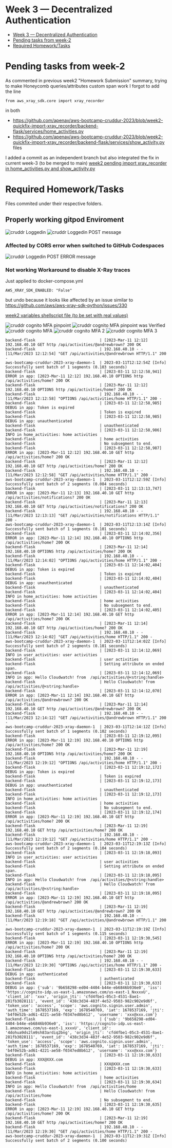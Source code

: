 <!-- TOC ignore:true -->
# Week 3 — Decentralized Authentication
<!-- TOC -->

- [Week 3 — Decentralized Authentication](#week-3--decentralized-authentication)
- [Pending tasks from week-2](#pending-tasks-from-week-2)
- [Required Homework/Tasks](#required-homeworktasks)

<!-- /TOC -->

# Pending tasks from week-2
As commented in previous week2 "Homework Submission" summary, trying to make Honeycomb queries/attributes custom span work I forgot to add the line

```
from aws_xray_sdk.core import xray_recorder
```

in both

- <https://github.com/apenav/aws-bootcamp-cruddur-2023/blob/week2-quickfix-import-xray_recorder/backend-flask/services/home_activities.py>
- <https://github.com/apenav/aws-bootcamp-cruddur-2023/blob/week2-quickfix-import-xray_recorder/backend-flask/services/show_activity.py>
files

I added a commit as an independent branch but also integrated the fix in current week-3 (to be merged to main) 
[week2 pending import xray_recorder in home_activities.py and show_activity.py](https://github.com/apenav/aws-bootcamp-cruddur-2023/commit/581de294911206efc3823d3154443f76760dfd3a)



# Required Homework/Tasks

Files commited under their respective folders.

## Properly working gitpod Enviroment

![cruddr Loggedin](assets/week3-cruddrLoggedin.PNG)
![cruddr Loggedin POST message](assets/week3-cruddrLoggedinPOSTmessage.PNG)

### Affected by CORS error when switched to GitHub Codespaces
![cruddr Loggedin POST ERROR message](assets/week3-cruddrLoggedinPOST-ERRORmessage.PNG)

### Not working Workaround to disable X-Ray traces
Just applied to docker-compose.yml

```
AWS_XRAY_SDK_ENABLED: "False"
```
but undo because  it looks like affected by an issue similar to <https://github.com/aws/aws-xray-sdk-python/issues/330>

[week2 variables shellscript file (to be set with real values)](https://raw.githubusercontent.com/apenav/aws-bootcamp-cruddur-2023/week-2/journal/assets/week2variables.sh)

![cruddr cognito MFA pinpoint](assets/week3-cognito-MFA-pinpoint.PNG)
![cruddr cognito MFA pinpoint was Verified](assets/week3-cognito-MFA-pinpointVerified.PNG)
![cruddr cognito MFA ](assets/week3-cognito-MFA.PNG)
![cruddr cognito MFA 2](assets/week3-cognito-MFA2.PNG)
![cruddr cognito MFA 3](assets/week3-cognito-MFA3.PNG)

```
backend-flask                            | [2023-Mar-11 12:12] 192.168.40.10 GET http /api/activities/@andrewbrown? 200 OK
backend-flask                            | 192.168.40.10 - - [11/Mar/2023 12:12:54] "GET /api/activities/@andrewbrown HTTP/1.1" 200 -
aws-bootcamp-cruddur-2023-xray-daemon-1  | 2023-03-11T12:12:54Z [Info] Successfully sent batch of 1 segments (0.103 seconds)
backend-flask                            | [2023-03-11 12:12:58,941] ERROR in app: [2023-Mar-11 12:12] 192.168.40.10 OPTIONS http /api/activities/home? 200 OK
backend-flask                            | [2023-Mar-11 12:12] 192.168.40.10 OPTIONS http /api/activities/home? 200 OK
backend-flask                            | 192.168.40.10 - - [11/Mar/2023 12:12:58] "OPTIONS /api/activities/home HTTP/1.1" 200 -
backend-flask                            | [2023-03-11 12:12:58,985] DEBUG in app: Token is expired
backend-flask                            | Token is expired
backend-flask                            | [2023-03-11 12:12:58,985] DEBUG in app: unauthenticated
backend-flask                            | unauthenticated
backend-flask                            | [2023-03-11 12:12:58,986] INFO in home_activities: home activities
backend-flask                            | home activities
backend-flask                            | No subsegment to end.
backend-flask                            | [2023-03-11 12:12:58,987] ERROR in app: [2023-Mar-11 12:12] 192.168.40.10 GET http /api/activities/home? 200 OK
backend-flask                            | [2023-Mar-11 12:12] 192.168.40.10 GET http /api/activities/home? 200 OK
backend-flask                            | 192.168.40.10 - - [11/Mar/2023 12:12:58] "GET /api/activities/home HTTP/1.1" 200 -
aws-bootcamp-cruddur-2023-xray-daemon-1  | 2023-03-11T12:12:59Z [Info] Successfully sent batch of 2 segments (0.084 seconds)
backend-flask                            | [2023-03-11 12:13:13,747] ERROR in app: [2023-Mar-11 12:13] 192.168.40.10 GET http /api/activities/notifications? 200 OK
backend-flask                            | [2023-Mar-11 12:13] 192.168.40.10 GET http /api/activities/notifications? 200 OK
backend-flask                            | 192.168.40.10 - - [11/Mar/2023 12:13:13] "GET /api/activities/notifications HTTP/1.1" 200 -
aws-bootcamp-cruddur-2023-xray-daemon-1  | 2023-03-11T12:13:14Z [Info] Successfully sent batch of 1 segments (0.101 seconds)
backend-flask                            | [2023-03-11 12:14:02,356] ERROR in app: [2023-Mar-11 12:14] 192.168.40.10 OPTIONS http /api/activities/home? 200 OK
backend-flask                            | [2023-Mar-11 12:14] 192.168.40.10 OPTIONS http /api/activities/home? 200 OK
backend-flask                            | 192.168.40.10 - - [11/Mar/2023 12:14:02] "OPTIONS /api/activities/home HTTP/1.1" 200 -
backend-flask                            | [2023-03-11 12:14:02,404] DEBUG in app: Token is expired
backend-flask                            | Token is expired
backend-flask                            | [2023-03-11 12:14:02,404] DEBUG in app: unauthenticated
backend-flask                            | unauthenticated
backend-flask                            | [2023-03-11 12:14:02,404] INFO in home_activities: home activities
backend-flask                            | home activities
backend-flask                            | No subsegment to end.
backend-flask                            | [2023-03-11 12:14:02,405] ERROR in app: [2023-Mar-11 12:14] 192.168.40.10 GET http /api/activities/home? 200 OK
backend-flask                            | [2023-Mar-11 12:14] 192.168.40.10 GET http /api/activities/home? 200 OK
backend-flask                            | 192.168.40.10 - - [11/Mar/2023 12:14:02] "GET /api/activities/home HTTP/1.1" 200 -
aws-bootcamp-cruddur-2023-xray-daemon-1  | 2023-03-11T12:14:02Z [Info] Successfully sent batch of 2 segments (0.101 seconds)
backend-flask                            | [2023-03-11 12:14:12,069] INFO in user_activities: user activities
backend-flask                            | user activities
backend-flask                            | Setting attribute on ended span.
backend-flask                            | [2023-03-11 12:14:12,069] INFO in app: Hello Cloudwatch! from  /api/activities/@<string:handle>
backend-flask                            | Hello Cloudwatch! from  /api/activities/@<string:handle>
backend-flask                            | [2023-03-11 12:14:12,070] ERROR in app: [2023-Mar-11 12:14] 192.168.40.10 GET http /api/activities/@andrewbrown? 200 OK
backend-flask                            | [2023-Mar-11 12:14] 192.168.40.10 GET http /api/activities/@andrewbrown? 200 OK
backend-flask                            | 192.168.40.10 - - [11/Mar/2023 12:14:12] "GET /api/activities/@andrewbrown HTTP/1.1" 200 -
aws-bootcamp-cruddur-2023-xray-daemon-1  | 2023-03-11T12:14:12Z [Info] Successfully sent batch of 1 segments (0.102 seconds)
backend-flask                            | [2023-03-11 12:19:12,095] ERROR in app: [2023-Mar-11 12:19] 192.168.40.10 OPTIONS http /api/activities/home? 200 OK
backend-flask                            | [2023-Mar-11 12:19] 192.168.40.10 OPTIONS http /api/activities/home? 200 OK
backend-flask                            | 192.168.40.10 - - [11/Mar/2023 12:19:12] "OPTIONS /api/activities/home HTTP/1.1" 200 -
backend-flask                            | [2023-03-11 12:19:12,172] DEBUG in app: Token is expired
backend-flask                            | Token is expired
backend-flask                            | [2023-03-11 12:19:12,173] DEBUG in app: unauthenticated
backend-flask                            | unauthenticated
backend-flask                            | [2023-03-11 12:19:12,173] INFO in home_activities: home activities
backend-flask                            | home activities
backend-flask                            | No subsegment to end.
backend-flask                            | [2023-03-11 12:19:12,174] ERROR in app: [2023-Mar-11 12:19] 192.168.40.10 GET http /api/activities/home? 200 OK
backend-flask                            | [2023-Mar-11 12:19] 192.168.40.10 GET http /api/activities/home? 200 OK
backend-flask                            | 192.168.40.10 - - [11/Mar/2023 12:19:12] "GET /api/activities/home HTTP/1.1" 200 -
aws-bootcamp-cruddur-2023-xray-daemon-1  | 2023-03-11T12:19:13Z [Info] Successfully sent batch of 2 segments (0.104 seconds)
backend-flask                            | [2023-03-11 12:19:18,093] INFO in user_activities: user activities
backend-flask                            | user activities
backend-flask                            | Setting attribute on ended span.
backend-flask                            | [2023-03-11 12:19:18,095] INFO in app: Hello Cloudwatch! from  /api/activities/@<string:handle>
backend-flask                            | Hello Cloudwatch! from  /api/activities/@<string:handle>
backend-flask                            | [2023-03-11 12:19:18,095] ERROR in app: [2023-Mar-11 12:19] 192.168.40.10 GET http /api/activities/@andrewbrown? 200 OK
backend-flask                            | [2023-Mar-11 12:19] 192.168.40.10 GET http /api/activities/@andrewbrown? 200 OK
backend-flask                            | 192.168.40.10 - - [11/Mar/2023 12:19:18] "GET /api/activities/@andrewbrown HTTP/1.1" 200 -
aws-bootcamp-cruddur-2023-xray-daemon-1  | 2023-03-11T12:19:19Z [Info] Successfully sent batch of 1 segments (0.115 seconds)
backend-flask                            | [2023-03-11 12:19:30,545] ERROR in app: [2023-Mar-11 12:19] 192.168.40.10 OPTIONS http /api/activities/home? 200 OK
backend-flask                            | [2023-Mar-11 12:19] 192.168.40.10 OPTIONS http /api/activities/home? 200 OK
backend-flask                            | 192.168.40.10 - - [11/Mar/2023 12:19:30] "OPTIONS /api/activities/home HTTP/1.1" 200 -
backend-flask                            | [2023-03-11 12:19:30,633] DEBUG in app: authenticated
backend-flask                            | authenticated
backend-flask                            | [2023-03-11 12:19:30,633] DEBUG in app: {'sub': '9b658298-ed04-4404-b44e-eb6846b936e0', 'iss': 'https://cognito-idp.us-east-1.amazonaws.com/us-east-1_NxxxxU', 'client_id': 'xxx', 'origin_jti': 'cfd4fbe1-05c3-4531-8ae1-281fb3028111', 'event_id': '438c3d34-483f-4e52-9503-982c902e9d6f', 'token_use': 'access', 'scope': 'aws.cognito.signin.user.admin', 'auth_time': 1678537169, 'exp': 1678540769, 'iat': 1678537169, 'jti': 'b4f0e52b-ad61-4221-ae58-f0347ed8b612', 'username': 'xxx@xxx.com'}
backend-flask                            | {'sub': '9b658298-ed04-4404-b44e-eb6846b936e0', 'iss': 'https://cognito-idp.us-east-1.amazonaws.com/us-east-1_xxxxU', 'client_id': '4dohua9ds2lm9sh83ardiq2bng', 'origin_jti': 'cfd4fbe1-05c3-4531-8ae1-281fb3028111', 'event_id': '438c3d34-483f-4e52-9503-982c902e9d6f', 'token_use': 'access', 'scope': 'aws.cognito.signin.user.admin', 'auth_time': 1678537169, 'exp': 1678540769, 'iat': 1678537169, 'jti': 'b4f0e52b-ad61-4221-ae58-f0347ed8b612', 'username': 'xxx@xxx.com'}
backend-flask                            | [2023-03-11 12:19:30,633] DEBUG in app: XXX@XXX.com
backend-flask                            | XXX@XXX.com
backend-flask                            | [2023-03-11 12:19:30,633] INFO in home_activities: home activities
backend-flask                            | home activities
backend-flask                            | [2023-03-11 12:19:30,634] INFO in app: Hello Cloudwatch! from  /api/activities/home
backend-flask                            | Hello Cloudwatch! from  /api/activities/home
backend-flask                            | No subsegment to end.
backend-flask                            | [2023-03-11 12:19:30,635] ERROR in app: [2023-Mar-11 12:19] 192.168.40.10 GET http /api/activities/home? 200 OK
backend-flask                            | [2023-Mar-11 12:19] 192.168.40.10 GET http /api/activities/home? 200 OK
backend-flask                            | 192.168.40.10 - - [11/Mar/2023 12:19:30] "GET /api/activities/home HTTP/1.1" 200 -
aws-bootcamp-cruddur-2023-xray-daemon-1  | 2023-03-11T12:19:31Z [Info] Successfully sent batch of 2 segments (0.100 seconds)
```
